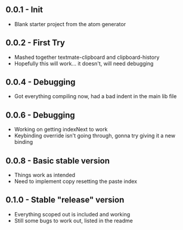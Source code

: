 ## 0.0.1 - Init
* Blank starter project from the atom generator

## 0.0.2 - First Try
* Mashed together textmate-clipboard and clipboard-history
* Hopefully this will work... it doesn't, will need debugging

## 0.0.4 - Debugging
* Got everything compiling now, had a bad indent in the main lib file

## 0.0.6 - Debugging
* Working on getting indexNext to work
* Keybinding override isn't going through, gonna try giving it a new binding

## 0.0.8 - Basic stable version
* Things work as intended
* Need to implement copy resetting the paste index


## 0.1.0 - Stable "release" version
* Everything scoped out is included and working
* Still some bugs to work out, listed in the readme
